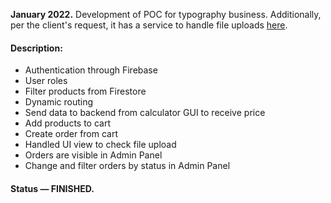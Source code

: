 __January 2022.__ Development of POC for typography business. Additionally, per the client's request, it has a service to handle file uploads [here](https://github.com/dcjwu/typographyPOC-express).

#### Description:
- Authentication through Firebase
- User roles
- Filter products from Firestore
- Dynamic routing
- Send data to backend from calculator GUI to receive price
- Add products to cart
- Create order from cart
- Handled UI view to check file upload
- Orders are visible in Admin Panel
- Change and filter orders by status in Admin Panel

#### Status — FINISHED.
